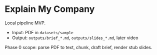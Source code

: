# Explain My Company

Local pipeline MVP.
- Input: PDF in `datasets/sample`
- Output: `outputs/brief_*.md`, `outputs/slides_*.md`, later video

Phase 0 scope: parse PDF to text, chunk, draft brief, render stub slides.
